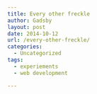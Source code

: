 ```yaml
---
title: Every other freckle
author: Gadsby
layout: post
date: 2014-10-12
url: /every-other-freckle/
categories:
  - Uncategorized
tags:
  - experiements
  - web development

---
```

